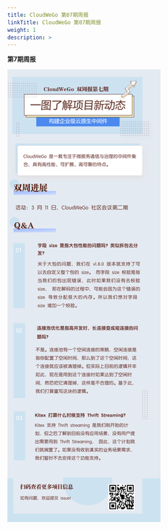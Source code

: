 ```yaml
---
title: CloudWeGo 第07期周报
linkTitle: CloudWeGo 第07期周报
weight: 1
description: >
---
```


**第7期周报**

![image](https://raw.githubusercontent.com/cloudwego/community/main/weekly_report/CloudWeGo_7th_weekly_report.png)
